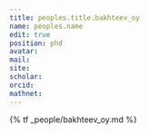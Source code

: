 ```yaml
---
title: peoples.title.bakhteev_oy
name: peoples.name
edit: true
position: phd
avatar:
mail:
site:
scholar:
orcid:
mathnet:
---
```


{% tf _people/bakhteev_oy.md %}